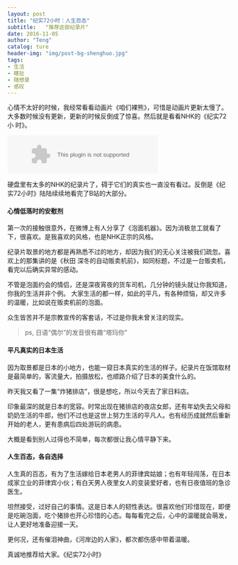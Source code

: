 ```yaml
---
layout: post
title: "纪实72小时：人生百态"
subtitle:   "推荐这部纪录片"
date: 2016-11-05
author: "Teng"
catalog: ture
header-img: "img/post-bg-shenghuo.jpg"
tags:
- 生活
- 瞎扯
- 随想录
- 感叹
---
```




心情不太好的时候，我经常看看动画片《咱们裸熊》，可惜是动画片更新太慢了。大多数时候没有更新，更新的时候反倒成了惊喜。然后就是看看NHK的《纪实72小
时》。

<embed src="http://music.163.com/style/swf/widget.swf?sid=618802&type=2&auto=1&width=320&height=66" width="340" height="86"  allowNetworking="all"></embed>

硬盘里有太多的NHK的纪录片了，碍于它们的真实也一直没有看过。反倒是《纪实72小时》陆陆续续地看完了B站的大部分。

#### 心情低落时的安慰剂

第一次的接触很意外，在微博上有人分享了《泡面机器》。因为消极怠工就看了下，很喜欢。是我喜欢的风格，也是NHK正宗的风格。

纪录片取景的地方都是再熟悉不过的地方，却因为我们的无心关注被我们疏忽。喜欢上的那集讲的是《秋田 深冬的自动贩卖机前》，如同标题，不过是一台贩卖机，看完以后确实异常的感动。

不管是泡面约会的情侣，还是深夜宵夜的货车司机，几分钟的镜头就让你我知道，你我的生活并非个例。
大家生活的都一样，如此的平凡，有各种烦恼，却又许多的温暖，比如说在贩卖机前的泡面。

众生皆苦并不是宗教宣传的客套话，不过是你我未曾关注的现实。

> ps, 日语“偶尔”的发音很有趣“塔玛你”

#### 平凡真实的日本生活

因为取景都是日本的小地方，也能一窥日本真实的生活的样子。纪录片在饭馆取材是最简单的，客流量大，拍摄放松，也顺路介绍了日本的美食什么的。

昨天我又看了一集“炸猪排店”，很是想吃，所以今天去了家日料店。

印象最深的就是日本的宽容。时常出现在猪排店的夜店女郎，还有年幼失去父母和奶奶生活的牛郎，他们不过也是这世上努力生活的平凡人。也有经历成就然后重新开始的老人，更有患病后四处游玩的病患。

大概是看到别人过得也不简单，每次都很让我心情平静下来。

#### 人生百态，各自选择

人生真的百态，有为了生活嫁给日本老男人的菲律宾姑娘；也有年轻闯荡，在日本成家立业的菲律宾小伙；有白天男人夜里女人的变装爱好者，也有日夜值班的急诊医生。

坦然接受，过好自己的事情。这是日本人的韧性表达。很喜欢他们珍惜现在，即便是吃碗泡面，吃个猪排也开心珍惜的心态。每每看完之后，心中的温暖就会萌发，让人更好地准备迎接一天。

更何况，还有催泪神曲，《河岸边的人家》，都次都伤感中带着温暖。

真诚地推荐给大家。《纪实72小时》

